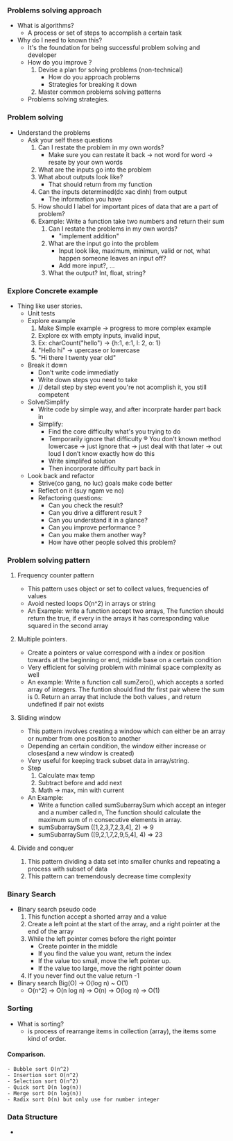 ### Problems solving approach
- What is algorithms?
	- A process or set of steps to accomplish a certain task
- Why do I need to known this?
	- It's the foundation for being successful problem solving and developer
	- How do you improve ?
		1. Devise a plan for solving problems (non-technical)
			- How do you approach problems
			- Strategies for breaking it down
		2. Master common problems solving patterns
	- Problems solving strategies.
### Problem solving
- Understand the problems
	- Ask your self these questions
		1. Can I restate the problem in my own words?
			- Make sure you can restate it back -> not word for word -> resate by your own words
		2. What are the inputs go into the problem
		3. What about outputs look like?
			- That should return from my function
		4. Can the inputs determined(dc xac dinh) from output
			- The information you have
		5. How should I label for important pices of data that are a part of problem?
		6. Example: Write a function take two numbers and return their sum
			1. Can I restate the problems in my own words?
				- "implement addition"
			2. What are the input go into the problem
				- Input look like, maximum, minimun, valid or not, what happen someone leaves an input off?
				- Add more input?, …
			3. What the output? Int, float, string?
					
### Explore Concrete example
- Thing like user stories.
	- Unit tests
	- Explore example
		1. Make Simple example -> progress to more complex example
		2. Explore ex with empty inputs, invalid input, 
		3. Ex: charCount("hello") -> {h:1, e:1, l: 2, o: 1}
		4. "Hello hi" -> upercase or lowercase
		5. "Hi there I twenty year old"
	- Break it down
		- Don't write code immediatly
		- Write down steps you need to take
		- // detail step by step event you're not acomplish it, you still competent
	- Solve/Simplify
		- Write code by simple way, and after incorprate harder part back in
		- Simplify:
			- Find the core difficulty what's you trying to do
			- Temporarily ignore that difficulty
				® You don't known method lowercase -> just ignore that -> just deal with that later -> out loud I don’t know exactly how do this
			- Write simplifed solution
			- Then incorporate difficulty part back in
	- Look back and refactor
		- Strive(co gang, no luc) goals make code better
		- Reflect on it (suy ngam ve no)
		- Refactoring questions:
			- Can you check the result?
			- Can you drive a different result ?
			- Can you understand it in a glance?
			- Can you improve performance ?
			- Can you make them another way?
			- How have other people solved this problem?
				
### Problem solving pattern
1. Frequency counter pattern
	- This pattern uses object or set to collect values, frequencies of values
	- Avoid nested loops O(n^2) in arrays or string
	- An Example: write a function accept two arrays, The function should return the true, if every in the arrays it has corresponding value squared in the second array
2. Multiple pointers.
	- Create a pointers or value correspond with a index or position towards at the beginning or end, middle base on a certain condition
	- Very efficient for solving problem with minimal space complexity as well
	- An example: Write a function call sumZero(), which accepts a sorted array of integers. The funtion should find thr first pair where the sum is 0. Return an array that include the both values , and return undefined if pair not exists
3. Sliding window
	- This pattern involves creating a window which can either be an array or number from one position to another
	- Depending an certain condition, the window either increase or closes(and a new window is created)
	- Very useful for keeping track subset data in array/string.
	- Step
		1. Calculate max temp
		2. Subtract before and add next
		3. Math -> max, min with current
	- An Example:
		- Write a function called sumSubarraySum which accept an integer and a number called n, The function should calculate the maximum sum of n consecutive elements in array.
		- sumSubarraySum ([1,2,3,7,2,3,4], 2) => 9
		- sumSubarraySum ([9,2,1,7,2,9,5,4], 4) => 23

4. Divide and conquer
	1. This pattern dividing a data set into smaller chunks and repeating a process with subset of data
	2. This pattern can tremendously decrease time complexity
### Binary Search
- Binary search pseudo code
	1. This function accept a shorted array and a value
	2. Create a left point at the start of the array, and a right pointer at the end of the array
	3. While the left pointer comes before the right pointer
		- Create pointer in the middle
		- If you find the value you want, return the index
		- If the value too small, move the left pointer up.
		- If the value too large, move the right pointer down
	4. If you never find out the value return -1
- Binary search Big(O) -> O(log n) ~ O(1)
	- O(n^2) -> O(n log n) -> O(n) -> O(log n) -> O(1)

### Sorting
- What is sorting?
	- is process of rearrange items in collection (array), the items some kind of order.
#### Comparison.
	- Bubble sort O(n^2)
	- Insertion sort O(n^2)
	- Selection sort O(n^2)
	- Quick sort O(n log(n))
	- Merge sort O(n log(n))
	- Radix sort O(n) but only use for number integer
### Data Structure
- 